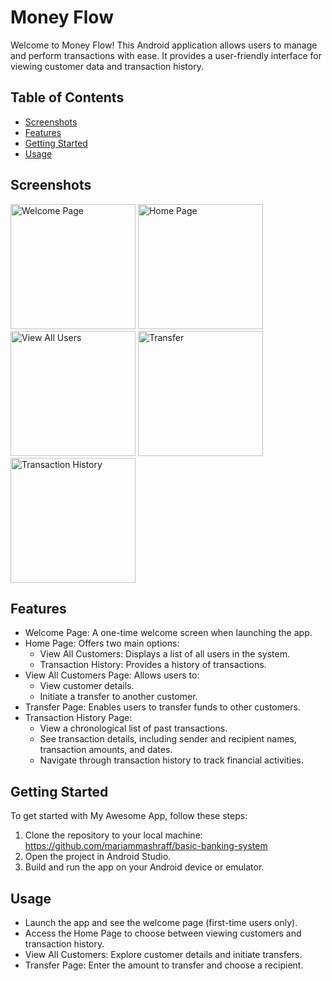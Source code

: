 # Money Flow

Welcome to Money Flow! This Android application allows users to manage and perform transactions with ease. It provides a user-friendly interface for viewing customer data and transaction history.

## Table of Contents
- [Screenshots](#screenshots)
- [Features](#features)
- [Getting Started](#getting-started)
- [Usage](#usage)

## Screenshots
<img src="https://github.com/mariammashraff/basic-banking-system/assets/58777989/4789ad48-7d6d-4438-95e4-8e236d8d9216" width="200" alt="Welcome Page" />
<img src="https://github.com/mariammashraff/basic-banking-system/assets/58777989/0a3dd61f-91ac-467e-8941-049efc7b4bf9" width="200" alt="Home Page" />
<img src="https://github.com/mariammashraff/basic-banking-system/assets/58777989/cac0d9bf-a91e-4fcc-8097-6a4fd0755ec9" width="200" alt="View All Users" />
<img src="https://github.com/mariammashraff/basic-banking-system/assets/58777989/ac317e7e-2ee4-44b8-98e1-5869936db5be" width="200" alt="Transfer" />
<img src="https://github.com/mariammashraff/basic-banking-system/assets/58777989/a12ee015-0b93-4f12-a779-eba602a74b09" width="200" alt="Transaction History" />



## Features
- Welcome Page: A one-time welcome screen when launching the app.
- Home Page: Offers two main options: 
  - View All Customers: Displays a list of all users in the system.
  - Transaction History: Provides a history of transactions.
- View All Customers Page: Allows users to:
  - View customer details.
  - Initiate a transfer to another customer.
- Transfer Page: Enables users to transfer funds to other customers.
- Transaction History Page:
  - View a chronological list of past transactions.
  - See transaction details, including sender and recipient names, transaction amounts, and dates.
  - Navigate through transaction history to track financial activities.

## Getting Started
To get started with My Awesome App, follow these steps:
1. Clone the repository to your local machine:
https://github.com/mariammashraff/basic-banking-system
2. Open the project in Android Studio.
3. Build and run the app on your Android device or emulator.

## Usage
- Launch the app and see the welcome page (first-time users only).
- Access the Home Page to choose between viewing customers and transaction history.
- View All Customers: Explore customer details and initiate transfers.
- Transfer Page: Enter the amount to transfer and choose a recipient.
